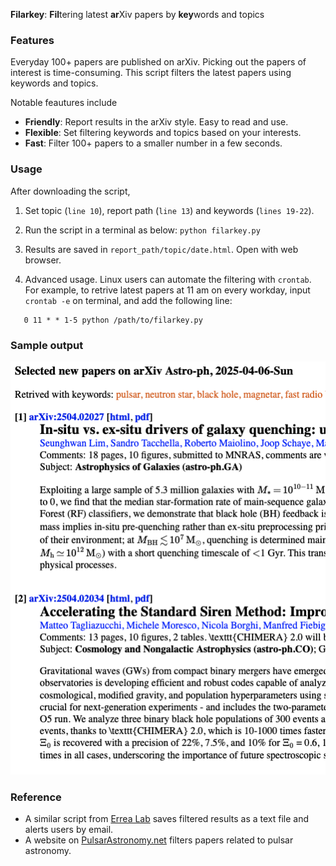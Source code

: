 
**Filarkey**: **Fil**tering latest **ar**Xiv papers by **key**words and topics

### Features
Everyday 100+ papers are published on arXiv. Picking out the papers of interest is time-consuming.
This script filters the latest papers using keywords and topics. 

Notable feautures include
- **Friendly**: Report results in the arXiv style. Easy to read and use.
- **Flexible**: Set filtering keywords and topics based on your interests.
- **Fast**: Filter 100+ papers to a smaller number in a few seconds.

### Usage
After downloading the script,

1. Set topic (`line 10`), report path (`line 13`) and keywords (`lines 19-22`).
2. Run the script in a terminal as below: ```python filarkey.py```
3. Results are saved in `report_path/topic/date.html`. Open with web browser.

4. Advanced usage. Linux users can automate the filtering with `crontab`. For example, to retrive latest papers at 11 am on every workday, input `crontab -e` on terminal, and add the following line:
```
   0 11 * * 1-5 python /path/to/filarkey.py
```

### Sample output
![Effects of the script](https://github.com/pulsar-xliu/filter_arxiv_by_keywords/blob/main/example.png)

### Reference
- A similar script from [Errea Lab](https://cfm.ehu.es/errealab/blog/python-script-to-filter-the-arxiv-and-get-an-email-daily/) saves filtered results as a text file and alerts users by email.
- A website on [PulsarAstronomy.net](https://www.pulsarastronomy.net/pulsar/) filters papers related to pulsar astronomy.